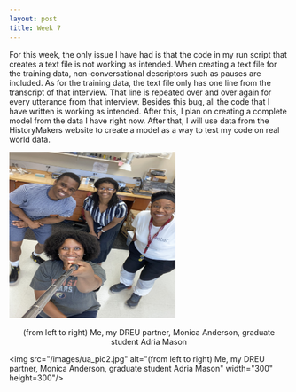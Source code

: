 ```yaml
---
layout: post
title: Week 7
---
```


For this week, the only issue I have had is that the code in my run script that creates a text file is not working as intended. When creating a text file for the training data, non-conversational descriptors such as pauses are included. As for the training data, the text file only has one line from the transcript of that interview. That line is repeated over and over again for every utterance from that interview. Besides this bug, all the code that I have written is working as intended. After this, I plan on creating a complete model from the data I have right now. After that, I will use data from the HistoryMakers website to create a model as a way to test my code on real world data.

<img src="/images/ua_pic1.jpg" alt="(from left to right) Me, my DREU partner, Monica Anderson, graduate student Adria Mason" width="300" height="300"/>
<p align = "center">
(from left to right) Me, my DREU partner, Monica Anderson, graduate student Adria Mason
</p>

<img src="/images/ua_pic2.jpg" alt="(from left to right) Me, my DREU partner, Monica Anderson, graduate student Adria Mason" width="300" height=300"/>


